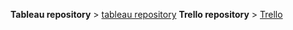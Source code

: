 **Tableau repository** > [tableau repository](https://public.tableau.com/app/profile/ricardo.morgado2087/viz/demographic_distribution/Demographics)
**Trello repository** > [Trello](https://trello.com/invite/b/6703dad556cc9c320af6e09e/ATTIe2bafeeb203644040a1a9358844ff61b42B0C5BB/project5)
